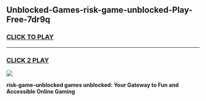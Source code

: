 
## Unblocked-Games-risk-game-unblocked-Play-Free-7dr9q
<h3>
<a href="https://premium76.site?title=risk-game-unblocked&ref=17A">CLICK TO PLAY</a></h3>
<hr>

<h3>
<a href="https://premium76.site?title=risk-game-unblocked&ref=17A">CLICK 2 PLAY</a>
  
</h3>

<a href="https://premium76.site?title=risk-game-unblocked&ref=17A"><img src="https://clearcache.store/games.png"></a>


**risk-game-unblocked games unblocked: Your Gateway to Fun and Accessible Online Gaming**
